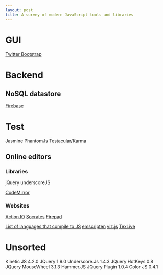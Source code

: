 ```yaml
---
layout: post
title: A survey of modern JavaScript tools and libraries
---
```


# GUI #

[Twitter Bootstrap](http://twitter.github.io/bootstrap/)

# Backend #

## NoSQL datastore ##

[Firebase]()

# Test #

Jasmine
PhantomJs
Testacular/Karma

## Online editors ##

### Libraries ###

jQuery
underscoreJS

[CodeMirror](http://codemirror.net/)

### Websites ###

[Action.IO](https://www.action.io/)
[Socrates](http://socrates.io/)
[Firepad](http://www.firepad.io/)

[List of languages that compile to JS](https://github.com/jashkenas/coffee-script/wiki/List-of-languages-that-compile-to-JS)
[emscripten](https://github.com/kripken/emscripten/wiki)
[viz.js](http://mdaines.github.io/viz.js/example.html)
[TexLive](http://manuels.github.io/texlive.js/website/)





# Unsorted

Kinetic JS 4.2.0
JQuery 1.9.0
Underscore.Js 1.4.3
JQuery HotKeys 0.8
JQuery MouseWheel 3.1.3
Hammer.JS JQuery Plugin 1.0.4
Color JS 0.4.1
